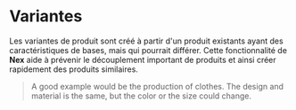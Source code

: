 # Variantes

Les variantes de produit sont créé à partir d'un produit existants ayant des caractéristiques de bases, mais qui pourrait différer. Cette fonctionnalité de **Nex** aide à prévenir le découplement important de produits et ainsi créer rapidement des produits similaires.

> A good example would be the production of clothes. The design and material is the same, but the color or the size could change.

